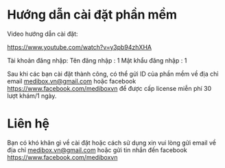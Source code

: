 # Hướng dẫn cài đặt phần mềm

Video hướng dẫn cài đặt:

https://www.youtube.com/watch?v=y3pb94zhXHA

Tài khoản đăng nhập:
Tên đăng nhập : 1
Mật khẩu đăng nhập : 1

Sau khi các bạn cài đặt thành công, có thể gửi ID của phần mềm về địa chỉ email medibox.vn@gmail.com hoặc facebook https://www.facebook.com/mediboxvn để được cấp license miễn phí 30 lượt khám/1 ngày.

# Liên hệ

Bạn có khó khăn gì về cài đặt hoặc cách sử dụng xin vui lòng gửi email về địa chỉ medibox.vn@gmail.com hoặc gửi tin nhắn đến facebook https://www.facebook.com/mediboxvn

